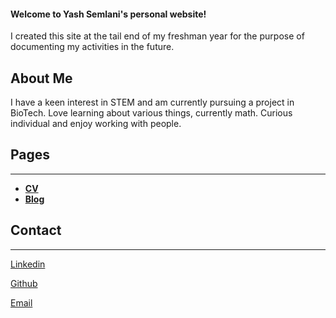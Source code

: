 #### Welcome to Yash Semlani's personal website!

 I created this site at the tail end of my freshman year for the purpose of documenting my activities in the future.
 
 ## About Me
 I have a keen interest in STEM and am currently pursuing a project in BioTech. Love learning about various things, currently math. Curious individual and enjoy working with people.
 
  ## Pages
 
 ***
 
 - **[CV](CV.md)**
 - **[Blog](Blog.md)**
 
 ## Contact
 ***
 [Linkedin](https://www.linkedin.com/in/yash-semlani-38716b157/)

[Github](https://github.com/Halfblood1223/)

[Email](mailto:yashveersemlan@gmail.com)